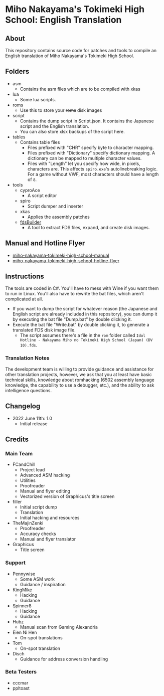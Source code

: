 [//]: <> (This readme is in the markdown format. Please preview in a markdown parser.)

# Miho Nakayama's Tokimeki High School: English Translation

## About
This repository contains source code for patches and tools to compile an English translation of Miho Nakayama's Tokimeki High School.

## Folders

* asm
	* Contains the asm files which are to be compiled with xkas
* lua
    * Some lua scripts.
* roms
	* Use this to store your ~~roms~~ disk images
* script
	* Contains the dump script in Script.json. It contains the Japanese script and the English translation.
	* You can also store xlsx backups of the script here.
* tables
	* Contains table files
		* Files prefixed with "CHR" specify byte to character mapping.
		* Files prefixed with "Dictionary" specify dictionary mapping. A dictionary can be mapped to multiple character values.
		* Files with "Length" let you specify how wide, in pixels, characters are. This affects `spiro.exe`'s autolinebreaking logic. For a game without VWF, most characters should have a length of `8`. 
* tools
	* cyproAce
		* A script editor 
	* spiro
		* Script dumper and inserter
	* xkas
		* Applies the assembly patches
    * [fdsBuilder](https://github.com/romh-acking/fdsbuilderc-sharp)
        * A tool to extract FDS files, expand, and create disk images.

## Manual and Hotline Flyer
* [miho-nakayama-tokimeki-high-school-manual](https://github.com/romh-acking/miho-nakayama-tokimeki-high-school-manual)
* [miho-nakayama-tokimeki-high-school-hotline-flyer](https://github.com/romh-acking/miho-nakayama-tokimeki-high-school-hotline-flyer)

## Instructions
The tools are coded in C#. You'll have to mess with Wine if you want them to run in Linux. You'll also have to rewrite the bat files, which aren't complicated at all.

* If you want to dump the script for whatever reason (the Japanese and English script are already included in this repository), you can dump it by executing the bat file "Dump.bat" by double clicking it.
* Execute the bat file "Write.bat" by double clicking it, to generate a translated FDS disk image file.
    * The script assumes there's a file in the `rom` folder called `Idol Hotline - Nakayama Miho no Tokimeki High School (Japan) (DV 10).fds`.

### Translation Notes
The development team is willing to provide guidance and assistance for other translation projects, however, we ask that you at least have basic technical skills, knowledge about romhacking (6502 assembly language knowledge, the capability to use a debugger, etc.), and the ability to ask intelligence questions.

## Changelog
* 2022 June 11th: 1.0
    * Initial release

## Credits

### Main Team
* FCandChill
    * Project lead
    * Advanced ASM hacking
    * Utilities
    * Proofreader
	* Manual and flyer editing
	* Vectorized version of Graphicus's title screen
* filler
    * Initial script dump
    * Translation
    * Initial hacking and resources
* TheMajinZenki
    * Proofreader
    * Accuracy checks
    * Manual and flyer translator
* Graphicus
    * Title screen

### Support
* Pennywise
    * Some ASM work
    * Guidance / inspiration
* KingMike
    * Hacking
    * Guidance
* Spinner8
    * Hacking
    * Guidance
* Hubz
    * Manual scan from Gaming Alexandria
* Eien Ni Hen
    * On-spot translations
* Tom
    * On-spot translation
* Disch
    * Guidance for address conversion handling

### Beta Testers
* cccmar
* ppltoast
